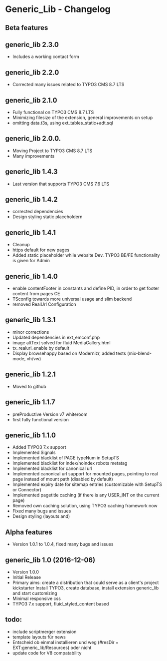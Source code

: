 # Generic_Lib - Changelog


## Beta features

## generic_lib 2.3.0

- Includes a working contact form

## generic_lib 2.2.0

- Corrected many issues related to TYPO3 CMS 8.7 LTS

## generic_lib 2.1.0

- Fully functional on TYPO3 CMS 8.7 LTS
- Minimizing filesize of the extension, general improvements on setup
- omitting data.t3s, using ext_tables_static+adt.sql

## generic_lib 2.0.0.

- Moving Project to TYPO3 CMS 8.7 LTS
- Many improvements

## generic_lib 1.4.3

- Last version that supports TYPO3 CMS 7.6 LTS

## generic_lib 1.4.2

- corrected dependencies
- Design styling static placeholdern

## generic_lib 1.4.1

- Cleanup
- https default for new pages
- Added static placeholder while website Dev. TYPO3 BE/FE functionality is given for Admin


## generic_lib 1.4.0

- enable contentFooter in constants and define PID, in order to get footer content from pages CE
- TSconfig towards more universal usage and slim backend
- removed RealUrl Configuration


## generic_lib 1.3.1

- minor corrections
- Updated dependencies in ext_emconf.php
- image altText solved for fluid MediaGallery.html
- tx_realurl_enable by default
- Display browsehappy based on Modernizr, added tests (mix-blend-mode, vh/vw)


## generic_lib 1.2.1

- Moved to github


## generic_lib 1.1.7

- preProductive Version v7 whiteroom
- first fully functional version


## generic_lib 1.1.0

- Added TYPO3 7.x support
- Implemented Signals
- Implemented blacklist of PAGE typeNum in SetupTS
- Implemented blacklist for index/noindex robots metatag
- Implemented blacklist for canonical url
- Implemented canonical url support for mounted pages, pointing to real page instead of mount path (disabled by default)
- Implemented expiry date for sitemap entries (customizable with SetupTS or Connector)
- Implemented pagetitle caching (if there is any USER_INT on the current page)
- Removed own caching solution, using TYPO3 caching framework now
- Fixed many bugs and issues
- Design styling (layouts and)


## Alpha features

- 	Version 1.0.1 to 1.0.4, fixed many bugs and issues


## generic_lib 1.0 (2016-12-06)

- 	Version 1.0.0
- 	Initial Release
- 	Primary aims: create a distribution that could serve as a client's project kickstarter
	Install TYPO3, create database, install extension generic_lib and start customizing
- 	Minimal responsive css
- 	TYPO3 7.x support, fluid_styled_content based



## todo:
-   include scriptmerger extension
-	template layouts für news
-	Entscheid ob einmal installieren und weg (#resDir = EXT:generic_lib/Resources) oder nicht
- 	update code for V8 compatability
